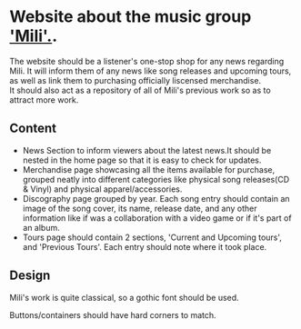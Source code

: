 <h1>Website about the music group <a href="https://www.youtube.com/@ProjectMili" target="_blank">'Mili'.</a>.</h1>
<p>The website should be a listener's one-stop shop for any news regarding Mili. It will inform them of any news like song releases and upcoming tours, as well as link them to purchasing officially liscensed merchandise.<br>
It should also act as a repository of all of Mili's previous work so as to attract more work.</p>

<h2>Content</h2>
<ul>
    <li>News Section to inform viewers about the latest news.It should be nested in the home page so that it is easy to check for updates.</li>
    <li>Merchandise page showcasing all the items available for purchase, grouped neatly into different categories like physical song releases(CD & Vinyl) and physical apparel/accessories.</li>
    <li>Discography page grouped by year. Each song entry should contain an image of the song cover, its name, release date, and any other information like if was a collaboration with a video game or if it's part of an album.</li>
    <li>Tours page should contain 2 sections, 'Current and Upcoming tours', and 'Previous Tours'. Each entry should note where it took place.</li>
</ul>

<h2>Design</h2>
<p>Mili's work is quite classical, so a gothic font should be used.</p>
<p>Buttons/containers should have hard corners to match.</p>
